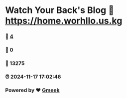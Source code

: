 # Watch Your Back's Blog :link: https://home.worhllo.us.kg 
### :page_facing_up: [4](https://home.worhllo.us.kg/tag.html) 
### :speech_balloon: 0 
### :hibiscus: 13275 
### :alarm_clock: 2024-11-17 17:02:46 
### Powered by :heart: [Gmeek](https://github.com/Meekdai/Gmeek)
